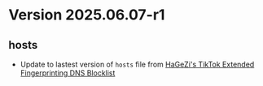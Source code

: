 # Version 2025.06.07-r1

## hosts

- Update to lastest version of `hosts` file from [HaGeZi's TikTok Extended Fingerprinting DNS Blocklist](https://github.com/hagezi/dns-blocklists)
